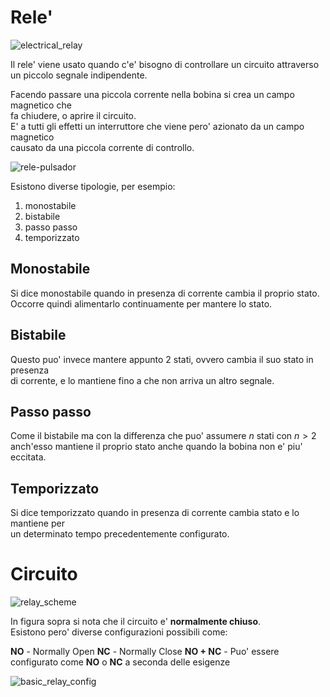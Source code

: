 # Rele'  

![electrical_relay](https://user-images.githubusercontent.com/7195133/206391322-75a4f82f-07ff-4e88-8c71-ebfd47765380.gif)  

Il rele' viene usato quando c'e' bisogno di controllare un circuito attraverso  
un piccolo segnale indipendente.  

Facendo passare una piccola corrente nella bobina si crea un campo magnetico che  
fa chiudere, o aprire il circuito.  
E' a tutti gli effetti un interruttore che viene pero' azionato da un campo magnetico  
causato da una piccola corrente di controllo.  

![rele-pulsador](https://user-images.githubusercontent.com/7195133/206842692-cbcfbc86-92ce-4d48-a8b6-7e5a64646a61.gif)  


Esistono diverse tipologie, per esempio:  

1. monostabile
2. bistabile
3. passo passo
4. temporizzato


## Monostabile  

Si dice monostabile quando in presenza di corrente cambia il proprio stato.  
Occorre quindi alimentarlo continuamente per mantere lo stato.  

## Bistabile  

Questo puo' invece mantere appunto 2 stati, ovvero cambia il suo stato in presenza  
di corrente, e lo mantiene fino a che non arriva un altro segnale.  

## Passo passo  

Come il bistabile ma con la differenza che puo' assumere $n$ stati con $n > 2$  
anch'esso mantiene il proprio stato anche quando la bobina non e' piu' eccitata.

## Temporizzato  

Si dice temporizzato quando in presenza di corrente cambia stato e lo mantiene per  
un determinato tempo precedentemente configurato.  


# Circuito  

![relay_scheme](https://user-images.githubusercontent.com/7195133/206844778-4ad24fc8-460b-4d76-b1ca-6d02adcffdeb.jpg)

In figura sopra si nota che il circuito e' **normalmente chiuso**.  
Esistono pero' diverse configurazioni possibili come:

**NO** - Normally Open
**NC** - Normally Close
**NO + NC** - Puo' essere configurato come **NO** o **NC** a seconda delle esigenze

![basic_relay_config](https://user-images.githubusercontent.com/7195133/206844012-a9257de7-52dd-4051-881e-e6cfb80aea88.jpg)
